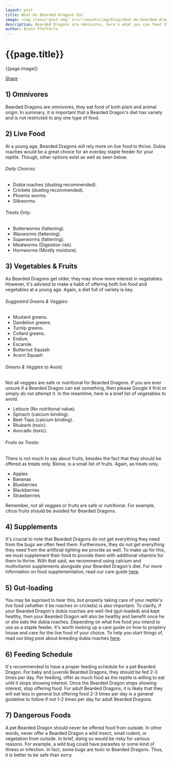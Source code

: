 ```yaml
---
layout: post
title: What Do Bearded Dragons Eat
image: <img class="post-img" src="/assets/img/blog/what-do-bearded-dragons-eat.png" alt="Picture of a Bearded Dragon.">
description: Bearded Dragons are omnivores, here's what you can feed them.
author: Brent Pfefferle
---
```


<!--Show More-->

# {{page.title}}
{{page.image}}

<div class="fb-share-button" data-href="https://beardeddragonowners.com/2022/04/23/what-do-bearded-dragons-eat.html" data-layout="button_count" data-size="large"><a target="_blank" href="https://www.facebook.com/sharer/sharer.php?u=https%3A%2F%2Fbeardeddragonowners.com%2F2022%2F04%2F23%2Fwhat-do-bearded-dragons-eat.html&amp;src=sdkpreparse" class="fb-xfbml-parse-ignore">Share</a></div>

## 1) Omnivores

Bearded Dragons are omnivores, they eat food of both plant 
and animal origin. In summary, it is important that a 
Bearded Dragon's diet has variety and is not restricted to 
any one type of food.

## 2) Live Food

At a young age, Bearded Dragons will rely more on live 
food to thrive. Dubia roaches would be a great choice 
for an everday staple feeder for your reptile. Though, 
other options exist as well as seen below.

###### Daily Choices:
- Dubia roaches (dusting recommended).
- Crickets (dusting recommended).
- Phoenix worms.
- Silkworms.

###### Treats Only:
- Butterworms (fattening).
- Waxworms (fattening).
- Superworms (fattening).
- Mealworms (Digestion risk).
- Hornworms (Mostly moisture).

## 3) Vegetables & Fruits

As Bearded Dragons get older, they may show more 
interest in vegetables. However, it's advised to 
make a habit of offering both live food and vegetables 
at a young age. Again, a diet full of variety is key.

###### Suggested Greens & Veggies:

- Mustard greens.
- Dandelion greens.
- Turnip greens.
- Collard greens.
- Endive.
- Escarole.
- Butternut Squash
- Acorn Squash

###### Greens & Veggies to Avoid:

Not all veggies are safe or nutritional for Bearded Dragons. If 
you are ever unsure if a Bearded Dragon can eat something, then 
please Google it first or simply do not attempt it. In the meantime, 
here is a brief list of vegetables to avoid.

- Lettuce (No nutritional value).
- Spinach (calcium binding).
- Beet Tops (calcium binding).
- Rhubarb (toxic).
- Avocado (toxic).

###### Fruits as Treats:

There is not much to say about fruits, besides the fact 
that they should be offered as treats only. Below, is a 
small list of fruits. Again, as treats only.

- Apples
- Bananas
- Blueberries
- Blackberries
- Strawberries

Remember, not all veggies or fruits are safe or nutritional. 
For example, citrus fruits should be avoided for Bearded Dragons.

## 4) Supplements

It's crucial to note that Bearded Dragons 
do not get everything they need from the bugs we often 
feed them. Furthermore, they do not get everything they 
need from the artificial lighting we provide as well. To 
make up for this, we must supplement their food to provide them 
with additional vitamins for them to thrive. With that said, 
we recommend using calcium and multivitamin supplements alongside 
your Bearded Dragon's diet. For more information on food 
supplementation, read our care guide <a href="https://beardeddragonowners.com/bearded-dragon-care-guide.html" target="_blank">here</a>.

## 5) Gut-loading

You may be suprised to hear this, but properly taking care 
of your reptile's live food (whether it be roaches or crickets) 
is also important. To clarify, if your Bearded Dragon's dubia 
roaches are well-fed (gut-loaded) and kept healthy, then your 
Bearded Dragon will also be healthy and benefit once he or she 
eats the dubia roaches. Depending on what live food you intend 
to use as a staple feeder, it's worth looking up a care guide on 
how to proplery house and care for the live food of your choice. 
To help you start things of, read our blog post about breeding 
dubia roaches <a href="https://beardeddragonowners.com/2021/11/17/how-to-breed-dubia-roaches.html" target="_blank">here</a>.

## 6) Feeding Schedule

It's recommended to have a proper feeding schedule 
for a pet Bearded Dragon. For baby and juvenile 
Bearded Dragons, they should be fed 2-3 times per 
day. Per feeding, offer as much food as the reptile 
is willing to eat until it stops showing interest. Once 
the Bearded Dragon stops showing interest, stop offering 
food. For adult Bearded Dragons, it is likely that they 
will eat less in general but offering food 2-3 times 
per day is a general guideline to follow if not 1-2 times 
per day for adult Bearded Dragons.

## 7) Dangerous Foods

A pet Bearded Dragon should never be offered 
food from outside. In other words, never offer 
a Bearded Dragon a wild insect, small rodent, or 
vegetation from outside. In brief, doing so would 
be risky for various reasons. For example, a wild bug could have parasites 
or some kind of illness or infection. In fact, some 
bugs are toxic to Bearded Dragons. Thus, it is better 
to be safe than sorry.